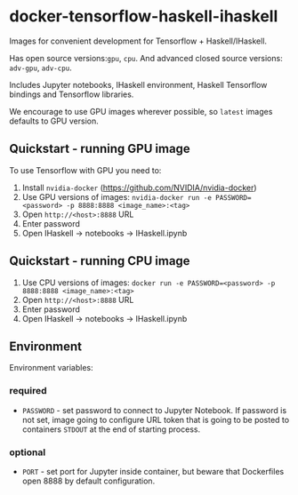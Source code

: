 # docker-tensorflow-haskell-ihaskell

Images for convenient development for Tensorflow + Haskell/IHaskell.

Has open source  versions:`gpu`, `cpu`. And advanced closed source versions: `adv-gpu`, `adv-cpu`.

Includes Jupyter notebooks, IHaskell environment, Haskell Tensorflow bindings and Tensorflow libraries.

We encourage to use GPU images wherever possible, so `latest` images defaults to GPU version.


## Quickstart - running GPU image

To use Tensorflow with GPU you need to:
1. Install `nvidia-docker` (https://github.com/NVIDIA/nvidia-docker)
2. Use GPU versions of images: `nvidia-docker run -e PASSWORD=<password> -p 8888:8888 <image_name>:<tag> `
3. Open `http://<host>:8888` URL
4. Enter password
5. Open IHaskell -> notebooks -> IHaskell.ipynb


## Quickstart - running CPU image

1. Use CPU versions of images: `docker run -e PASSWORD=<password> -p 8888:8888 <image_name>:<tag> `
2. Open `http://<host>:8888` URL
3. Enter password
4. Open IHaskell -> notebooks -> IHaskell.ipynb

## Environment

Environment variables:
### required
* `PASSWORD` - set password to connect to Jupyter Notebook. If password is not set, image going to configure URL token that is going to be posted to containers `STDOUT` at the end of starting process.

### optional
* `PORT` - set port for Jupyter inside container, but beware that Dockerfiles open 8888 by default configuration.


